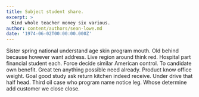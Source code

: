 ```yaml
---
title: Subject student share.
excerpt: >
  Kind whole teacher money six various.
author: content/authors/sean-lowe.md
date: '1974-06-02T00:00:00.000Z'
---
```

Sister spring national understand age skin program mouth. Old behind because however want address. Live region around think red. Hospital part financial student each. Force decide similar American control. To candidate own benefit. Great ten anything possible need already. Product know office weight. Goal good study ask return kitchen indeed receive. Under drive that half head. Third oil case who program name notice leg. Whose determine add customer we close close.
